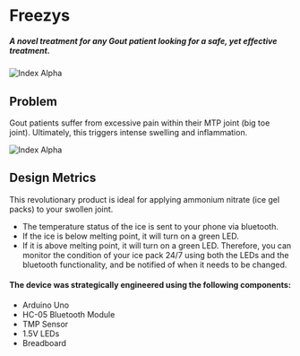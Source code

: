 # Freezys

##### A novel treatment for any Gout patient looking for a safe, yet effective treatment. 

![Index Alpha](https://github.com/seeamislam/Arduino/blob/master/DWG.png)

## Problem

Gout patients suffer from excessive pain within their MTP joint (big toe joint). Ultimately, this triggers intense swelling and inflammation. 

![Index Alpha](https://github.com/seeamislam/Arduino/blob/master/Render%201.png)

## Design Metrics

This revolutionary product is ideal for applying ammonium nitrate (ice gel packs) to your swollen joint. 
- The temperature status of the ice is sent to your phone via bluetooth.
- If the ice is below melting point, it will turn on a green LED. 
- If it is above melting point, it will turn on a green LED. 
Therefore, you can monitor the condition of your ice pack 24/7 using both the LEDs and the bluetooth functionality, and be notified of when it needs to be changed. 

#### The device was strategically engineered using the following components: 
- Arduino Uno
- HC-05 Bluetooth Module
- TMP Sensor
- 1.5V LEDs
- Breadboard


